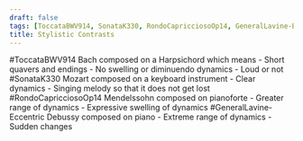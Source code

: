 ```yaml
---
draft: false
tags: [ToccataBWV914, SonataK330, RondoCapricciosoOp14, GeneralLavine-Eccentric]
title: Stylistic Contrasts
---
```

#ToccataBWV914
	Bach composed on a Harpsichord which means
		- Short quavers and endings
		- No swelling or diminuendo dynamics
			- Loud or not
#SonataK330
	Mozart composed on a keyboard instrument
		- Clear dynamics
		- Singing melody so that it does not get lost
#RondoCapricciosoOp14
	Mendelssohn composed on pianoforte
		- Greater range of dynamics
		- Expressive swelling of dynamics
#GeneralLavine-Eccentric
	Debussy composed on piano
		- Extreme range of dynamics
		- Sudden changes
